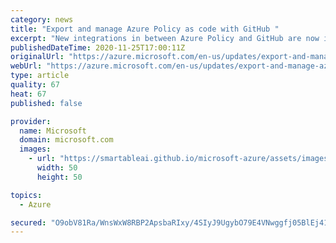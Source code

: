 ```yaml
---
category: news
title: "Export and manage Azure Policy as code with GitHub "
excerpt: "New integrations in between Azure Policy and GitHub are now in public preview."
publishedDateTime: 2020-11-25T17:00:11Z
originalUrl: "https://azure.microsoft.com/en-us/updates/export-and-manage-azure-policy-as-code-with-github/"
webUrl: "https://azure.microsoft.com/en-us/updates/export-and-manage-azure-policy-as-code-with-github/"
type: article
quality: 67
heat: 67
published: false

provider:
  name: Microsoft
  domain: microsoft.com
  images:
    - url: "https://smartableai.github.io/microsoft-azure/assets/images/organizations/microsoft.com-50x50.jpg"
      width: 50
      height: 50

topics:
  - Azure

secured: "O9obV81Ra/WnsWxW8RBP2ApsbaRIxy/4SIyJ9UgybO79E4VNwggfj05BlEj41veXaWu6S2wlMT5wwZW008UfoCBpL+eLG1c66RRUPydhU1JR0fokL02omzlZSTt0Vr/khxM+5srppHnkXLRbxkt7+jXm4sOUO2MlkQPchsznp1L+JVRqtbTe4GiLWInMzdvjh5SW7NPCcB3lMt3Qep2m6YLkOyoMmBaL0dQuMW9dPvR0wKQgVgrppIQbzz1f+pFRhtcKyLfZ9yBUNJeLYVOoE4D0eKeY+eSBPUYKb/TmYzlhD1EM4Qe3SHkzku34dSaYUJ3rCyl71iMSSRoTMt5gnD2AzYjLRZ07Sj16oVY/tHM=;L1rH/WyajhHMij4R1ruAKg=="
---
```


